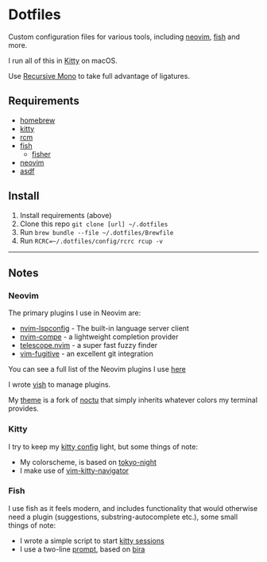 # Dotfiles

Custom configuration files for various tools, including [neovim], [fish] and more.

I run all of this in [Kitty] on macOS.

Use [Recursive Mono] to take full advantage of ligatures.

## Requirements

- [homebrew]
- [kitty]
- [rcm]
- [fish]
  - [fisher]
- [neovim]
- [asdf]

## Install

1. Install requirements (above)
2. Clone this repo `git clone [url] ~/.dotfiles`
3. Run `brew bundle --file ~/.dotfiles/Brewfile`
4. Run `RCRC=~/.dotfiles/config/rcrc rcup -v`

------------------------------------------------------------------------

## Notes

### Neovim

The primary plugins I use in Neovim are:

- [nvim-lspconfig] - The built-in language server client
- [nvim-compe] - a lightweight completion provider
- [telescope.nvim] - a super fast fuzzy finder
- [vim-fugitive] - an excellent git integration

You can see a full list of the Neovim plugins I use [here]

I wrote [vish] to manage plugins.

My [theme] is a fork of [noctu] that simply inherits whatever colors my terminal
provides.

### Kitty

I try to keep my [kitty config] light, but some things of note:

- My colorscheme, is based on [tokyo-night]
- I make use of [vim-kitty-navigator]

### Fish

I use fish as it feels modern, and includes functionality that would otherwise
need a plugin (suggestions, substring-autocomplete etc.), some small things of
note:

- I wrote a simple script to start [kitty sessions]
- I use a two-line [prompt], based on [bira]

[neovim]: https://neovim.io
[Kitty]: https://github.com/kovidgoyal/kitty
[Recursive Mono]: https://github.com/arrowtype/recursive
[homebrew]: https://brew.sh
[rcm]: https://github.com/thoughtbot/rcm
[fish]: https://fishshell.com
[fisher]: https://github.com/jorgebucaran/fisher
[asdf]: https://github.com/asdf-vm/asdf
[nvim-lspconfig]: https://github.com/neovim/nvim-lspconfig
[nvim-compe]: https://github.com/hrsh7th/nvim-compe
[telescope.nvim]: https://github.com/nvim-telescope/telescope.nvim
[vim-fugitive]: https://github.com/tpope/vim-fugitive
[vish]: https://github.com/LkeMitchll/vish
[here]: https://github.com/LkeMitchll/Dotfiles/tree/main/config/nvim/pack/vish/start
[theme]: https://github.com/LkeMitchll/vim-interrobang
[noctu]: https://github.com/noahfrederick/vim-noctu
[kitty config]: https://github.com/LkeMitchll/Dotfiles/blob/main/config/kitty/kitty.conf
[tokyo-night]: https://github.com/davidmathers/tokyo-night-kitty-theme
[vim-kitty-navigator]: https://github.com/knubie/vim-kitty-navigator
[kitty sessions]: https://github.com/LkeMitchll/Dotfiles/blob/main/config/fish/functions/session.fish
[prompt]: https://github.com/LkeMitchll/Dotfiles/blob/main/config/fish/functions/fish_prompt.fish
[bira]: https://github.com/ohmyzsh/ohmyzsh/wiki/Themes#bira
